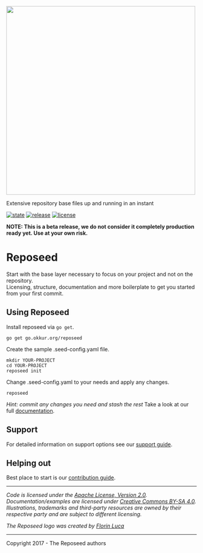 <a href='https://reposeed.okkur.org'><img src='https://raw.githubusercontent.com/okkur/reposeed/master/media/logo.svg?sanitize=true' width='500'/></a>

Extensive repository base files up and running in an instant

 [![state](https://img.shields.io/badge/state-beta-blue.svg)]() [![release](https://img.shields.io/github/release/okkur/reposeed.svg)](https://reposeed.okkur.org/releases) [![license](https://img.shields.io/github/license/okkur/reposeed.svg)](LICENSE)

**NOTE: This is a beta release, we do not consider it completely production ready yet. Use at your own risk.**

# Reposeed
Start with the base layer necessary to focus on your project and not on the repository.  
Licensing, structure, documentation and more boilerplate to get you started from your first commit.

## Using Reposeed
Install reposeed via `go get`.
```
go get go.okkur.org/reposeed
```

Create the sample .seed-config.yaml file.
```
mkdir YOUR-PROJECT
cd YOUR-PROJECT
reposeed init
```

Change .seed-config.yaml to your needs and apply any changes.
```
reposeed
```

*Hint: commit any changes you need and stash the rest*
Take a look at our full [documentation](/docs).

## Support
For detailed information on support options see our [support guide](/SUPPORT.md).

## Helping out
Best place to start is our [contribution guide](/CONTRIBUTING.md).

----

*Code is licensed under the [Apache License, Version 2.0](/LICENSE).*  
*Documentation/examples are licensed under [Creative Commons BY-SA 4.0](/docs/LICENSE).*  
*Illustrations, trademarks and third-party resources are owned by their respective party and are subject to different licensing.*

*The Reposeed logo was created by [Florin Luca](https://99designs.com/profiles/florinluca)*

---

Copyright 2017 - The Reposeed authors
